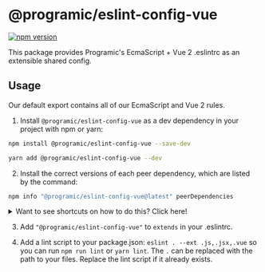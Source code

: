# @programic/eslint-config-vue

[![npm version](https://badge.fury.io/js/%40programic%2Feslint-config-vue.svg)](http://badge.fury.io/js/@programic/eslint-config-vue)

This package provides Programic's EcmaScript + Vue 2 .eslintrc as an extensible shared config.

## Usage

Our default export contains all of our EcmaScript and Vue 2 rules.

1. Install `@programic/eslint-config-vue` as a dev dependency in your project with npm or yarn:

  ```sh
  npm install @programic/eslint-config-vue --save-dev
  ```
  ```sh
  yarn add @programic/eslint-config-vue --dev
  ```

2. Install the correct versions of each peer dependency, which are listed by the command:

  ```sh
  npm info "@programic/eslint-config-vue@latest" peerDependencies
  ```

<details>
  <summary>Want to see shortcuts on how to do this? Click here!</summary>

  If using **npm 5+**, use this shortcut

  ```sh
  npx install-peerdeps --dev @programic/eslint-config-vue
  ```

  If using **yarn**, you can also use the shortcut described above if you have npm 5+ installed on your machine, as the command will detect that you are using yarn and will act accordingly.
  Otherwise, run `npm info "@programic/eslint-config-vue@latest" peerDependencies` to list the peer dependencies and versions, then run `yarn add --dev <dependency>@<version>` for each listed peer dependency.


  If using **npm < 5**, Linux/OSX users can run

  ```sh
  (
    export PKG=@programic/eslint-config-vue;
    npm info "$PKG@latest" peerDependencies --json | command sed 's/[\{\},]//g ; s/: /@/g' | xargs npm install --save-dev "$PKG@latest"
  )
  ```

  Which produces and runs a command like:

  ```sh
    npm install --save-dev @programic/eslint-config-vue eslint@^#.#.# eslint-plugin-import@^#.#.#
  ```

  If using **npm < 5**, Windows users can either install all the peer dependencies manually, or use the [install-peerdeps](https://github.com/nathanhleung/install-peerdeps) cli tool.

  ```sh
  npm install -g install-peerdeps
  install-peerdeps --dev @programic/eslint-config-vue
  ```

  The cli will produce and run a command like:

  ```sh
  npm install --save-dev @programic/eslint-config-vue eslint@^#.#.# eslint-plugin-import@^#.#.#
  ```
</details>

3. Add `"@programic/eslint-config-vue"` to `extends` in your .eslintrc.

4. Add a lint script to your package.json: `eslint . --ext .js,.jsx,.vue` so you can run `npm run lint` or `yarn lint`. The `.` can be replaced with the path to your files. Replace the lint script if it already exists.

